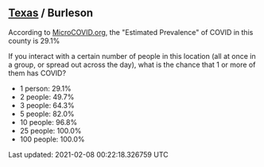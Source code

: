 
## [Texas](/united-states/texas) / Burleson

According to [MicroCOVID.org](http://microcovid.org),
the "Estimated Prevalence" of COVID in this county is 29.1%

If you interact with a certain number of people in this location
(all at once in a group, or spread out across the day), what is the chance that
1 or more of them has COVID?

- 1 person: 29.1%
- 2 people: 49.7%
- 3 people: 64.3%
- 5 people: 82.0%
- 10 people: 96.8%
- 25 people: 100.0%
- 100 people: 100.0%

Last updated: 2021-02-08 00:22:18.326759 UTC
